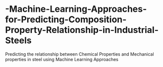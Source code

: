 # -Machine-Learning-Approaches-for-Predicting-Composition-Property-Relationship-in-Industrial-Steels
Predicting the relationship between Chemical Properties and Mechanical properties in steel using Machine Learning Approaches
